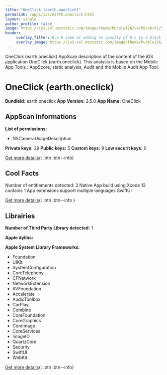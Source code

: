 ```yaml
---
title: "OneClick (earth.oneclick)"
permalink: /apps/ios/earth.oneclick.html
layout: single
author_profile: false
image: https://is2-ssl.mzstatic.com/image/thumb/Purple126/v4/59/cb/61/59cb61f6-f416-1b94-4939-a926cd7f72f0/AppIcon-1x_U007emarketing-0-7-0-85-220.png/512x512bb.jpg
header: 
     overlay_filter: 0.5 # same as adding an opacity of 0.5 to a black background
     overlay_image: https://is2-ssl.mzstatic.com/image/thumb/Purple126/v4/59/cb/61/59cb61f6-f416-1b94-4939-a926cd7f72f0/AppIcon-1x_U007emarketing-0-7-0-85-220.png/512x512bb.jpg
---
```

OneClick (earth.oneclick) AppScan description of the content of the iOS application OneClick (earth.oneclick). This analysis is based on the Mobile App Tools : AppScore, static analysis, Audit and the Mobile Audit App Tool.

# OneClick (earth.oneclick)

**BundleId:** earth.oneclick
**App Version:** 2.5.0
**App Name:** OneClick


## AppScan informations 

**List of permissions:** 
- NSCameraUsageDescription
  
  
**Private keys:** 29
**Public keys:** 5
**Custom keys:** 9
**Low securit keys:** 0
  
[Get more details](/pricing.html){: .btn .btn--info}

## Cool Facts

Number of entitlements detected: 3
Native App
build using Xcode 13
contains 1 App extensions
support multiple languages
SwiftUI
  
[Get more details](/pricing.html){: .btn .btn--info }

## Librairies 
**Number of Third Party Library detected:** 1


**Apple dylibs:**


**Apple System Library Frameworks:**
- Foundation
- UIKit
- SystemConfiguration
- CoreTelephony
- CFNetwork
- NetworkExtension
- AVFoundation
- Accelerate
- AudioToolbox
- CarPlay
- Combine
- CoreFoundation
- CoreGraphics
- CoreImage
- CoreServices
- ImageIO
- QuartzCore
- Security
- SwiftUI
- WebKit


  
[Get more details](/pricing.html){: .btn .btn--info}

